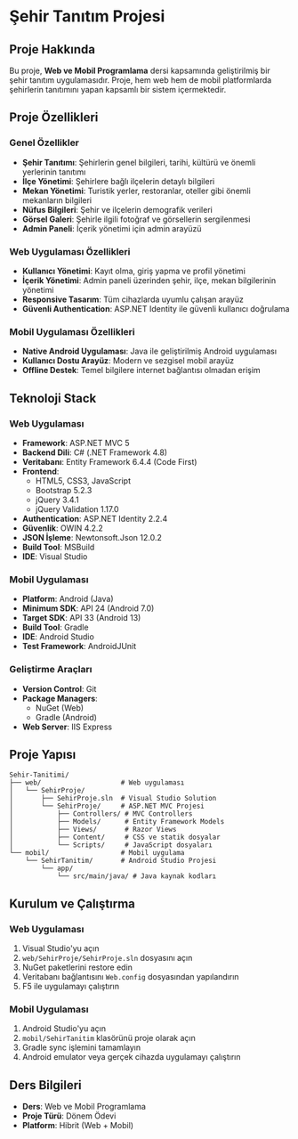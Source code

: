 # Şehir Tanıtım Projesi

## Proje Hakkında
Bu proje, **Web ve Mobil Programlama** dersi kapsamında geliştirilmiş bir şehir tanıtım uygulamasıdır. Proje, hem web hem de mobil platformlarda şehirlerin tanıtımını yapan kapsamlı bir sistem içermektedir.

## Proje Özellikleri

### Genel Özellikler
- **Şehir Tanıtımı**: Şehirlerin genel bilgileri, tarihi, kültürü ve önemli yerlerinin tanıtımı
- **İlçe Yönetimi**: Şehirlere bağlı ilçelerin detaylı bilgileri
- **Mekan Yönetimi**: Turistik yerler, restoranlar, oteller gibi önemli mekanların bilgileri
- **Nüfus Bilgileri**: Şehir ve ilçelerin demografik verileri
- **Görsel Galeri**: Şehirle ilgili fotoğraf ve görsellerin sergilenmesi
- **Admin Paneli**: İçerik yönetimi için admin arayüzü

### Web Uygulaması Özellikleri
- **Kullanıcı Yönetimi**: Kayıt olma, giriş yapma ve profil yönetimi
- **İçerik Yönetimi**: Admin paneli üzerinden şehir, ilçe, mekan bilgilerinin yönetimi
- **Responsive Tasarım**: Tüm cihazlarda uyumlu çalışan arayüz
- **Güvenli Authentication**: ASP.NET Identity ile güvenli kullanıcı doğrulama

### Mobil Uygulaması Özellikleri
- **Native Android Uygulaması**: Java ile geliştirilmiş Android uygulaması
- **Kullanıcı Dostu Arayüz**: Modern ve sezgisel mobil arayüz
- **Offline Destek**: Temel bilgilere internet bağlantısı olmadan erişim

## Teknoloji Stack

### Web Uygulaması
- **Framework**: ASP.NET MVC 5
- **Backend Dili**: C# (.NET Framework 4.8)
- **Veritabanı**: Entity Framework 6.4.4 (Code First)
- **Frontend**: 
  - HTML5, CSS3, JavaScript
  - Bootstrap 5.2.3
  - jQuery 3.4.1
  - jQuery Validation 1.17.0
- **Authentication**: ASP.NET Identity 2.2.4
- **Güvenlik**: OWIN 4.2.2
- **JSON İşleme**: Newtonsoft.Json 12.0.2
- **Build Tool**: MSBuild
- **IDE**: Visual Studio

### Mobil Uygulaması
- **Platform**: Android (Java)
- **Minimum SDK**: API 24 (Android 7.0)
- **Target SDK**: API 33 (Android 13)
- **Build Tool**: Gradle
- **IDE**: Android Studio
- **Test Framework**: AndroidJUnit

### Geliştirme Araçları
- **Version Control**: Git
- **Package Managers**: 
  - NuGet (Web)
  - Gradle (Android)
- **Web Server**: IIS Express

## Proje Yapısı

```
Sehir-Tanitimi/
├── web/                    # Web uygulaması
│   └── SehirProje/
│       ├── SehirProje.sln  # Visual Studio Solution
│       └── SehirProje/     # ASP.NET MVC Projesi
│           ├── Controllers/ # MVC Controllers
│           ├── Models/      # Entity Framework Models
│           ├── Views/       # Razor Views
│           ├── Content/     # CSS ve statik dosyalar
│           └── Scripts/     # JavaScript dosyaları
└── mobil/                  # Mobil uygulama
    └── SehirTanitim/       # Android Studio Projesi
        └── app/
            └── src/main/java/ # Java kaynak kodları
```

## Kurulum ve Çalıştırma

### Web Uygulaması
1. Visual Studio'yu açın
2. `web/SehirProje/SehirProje.sln` dosyasını açın
3. NuGet paketlerini restore edin
4. Veritabanı bağlantısını `Web.config` dosyasından yapılandırın
5. F5 ile uygulamayı çalıştırın

### Mobil Uygulaması
1. Android Studio'yu açın
2. `mobil/SehirTanitim` klasörünü proje olarak açın
3. Gradle sync işlemini tamamlayın
4. Android emulator veya gerçek cihazda uygulamayı çalıştırın

## Ders Bilgileri
- **Ders**: Web ve Mobil Programlama
- **Proje Türü**: Dönem Ödevi
- **Platform**: Hibrit (Web + Mobil)
